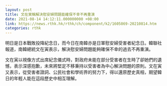 ```yaml
---
layout: post
title: 文在寅稱解決慰安婦問題能確保不幸不再重演
date: 2021-08-14 14:12:11.000000000 +08:00
link: https://news.rthk.hk/rthk/ch/component/k2/1605869-20210814.htm
categories: rthk
---
```


明日是日本戰敗投降紀念日，而今日在南韓亦是日軍慰安婦受害者紀念日。韓聯社報道，南韓總統文在寅表示，解決慰安婦問題能夠確保不幸的過去不再重演。

文在寅以視像方式出席紀念儀式時，對政府未能在部分受害者在生時了卻她們的遺憾，表示深感抱歉，未來將堅定不移秉持以受害者為中心解決問題的原則。文在寅又表示，從受害者證詞、公民社會和學術界的努力下，得以還原歷史真相，期望韓日的年輕人能在這段歷史中相互理解。
